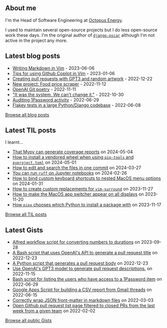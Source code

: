 ## About me
I'm the Head of Software Engineering at [Octopus Energy](https://octopus.energy/).

I used to maintain several open-source projects but I do less open-source work these days. I'm the original author of [`django-oscar`](https://github.com/django-oscar/django-oscar) although I'm not active in the project any more. 
## Latest blog posts
- [Writing Markdown in Vim](https://codeinthehole.com/tips/writing-markdown-in-vim/) - 2023-06-06
- [Tips for using Github Copilot in Vim](https://codeinthehole.com/tips/vim-and-github-copilot/) - 2023-01-06
- [Creating pull requests with GPT3 and random artwork](https://codeinthehole.com/projects/pull-requests-with-gpt3-and-random-artwork/) - 2022-12-22
- [New project: Food price scraper](https://codeinthehole.com/projects/food-scraper/) - 2022-11-12
- [OpenAI Git poetry](https://codeinthehole.com/tidbits/openai-git-poetry/) - 2022-11-11
- ["It was the system. We can't change it."](https://codeinthehole.com/tidbits/the-bone-clocks/) - 2022-10-30
- [Auditing 1Password activity](https://codeinthehole.com/tips/auditing-1password-activity/) - 2022-06-29
- [Flakey tests in a large Python/Django codebase](https://codeinthehole.com/news/oe-tech-flakey-tests/) - 2022-06-08

[Browse all blog posts](https://codeinthehole.com/writing/)
## Latest TIL posts
I learnt...
- [That Mypy can generate coverage reports](https://til.codeinthehole.com/posts/that-mypy-can-generate-coverage-reports/) on 2024-05-04
- [How to install a vendored wheel when using `pip-tools` and `pyproject.toml`](https://til.codeinthehole.com/posts/how-to-install-a-vendored-wheel-when-using-piptools-and-pyprojecttoml/) on 2024-05-01
- [How to edit and search the files in one commit](https://til.codeinthehole.com/posts/how-to-edit-and-search-the-files-in-one-commit/) on 2024-03-27
- [You can run `ruff` on Jupyter notebooks](https://til.codeinthehole.com/posts/you-can-run-ruff-on-jupyter-notebooks/) on 2024-02-26
- [How to bind custom keyboard shortcuts to nested MacOS menu options](https://til.codeinthehole.com/posts/how-to-bind-custom-keyboard-shortcuts-to-nested-macos-menu-options/) on 2024-01-31
- [How to create custom replacements for `vim-surround`](https://til.codeinthehole.com/posts/how-to-create-custom-replacements-for-vimsurround/) on 2023-11-27
- [How to make the MacOS app switcher appear on all displays](https://til.codeinthehole.com/posts/how-to-make-the-macos-app-switcher-appear-on-all-displays/) on 2023-11-20
- [How `pipx` chooses which Python to install a package with](https://til.codeinthehole.com/posts/how-pipx-choose-which-python-to-install-a-package-with/) on 2023-11-17

[Browse all TIL posts](https://til.codeinthehole.com)
## Latest Gists
- [Alfred workflow script for converting numbers to durations](https://gist.github.com/codeinthehole/e2ab6cde6a5d4d133afd224b7226068a) on 2023-09-28
- [A Bash script that uses OpenAI's API to generate a pull request title](https://gist.github.com/codeinthehole/d6a496b5a11e7500b7dd0c20f3e5b48c) on 2022-12-23
- [A Python script that generates a pull request body](https://gist.github.com/codeinthehole/3fc29fc6f1d9e0d9224e97762ff3537a) on 2022-12-23
- [Use OpenAI's GPT3 model to generate pull request descriptions.](https://gist.github.com/codeinthehole/85c86268b76f4338d7d40188e84378a6) on 2022-11-15
- [Bash script for listing the users who have access to a 1Password item](https://gist.github.com/codeinthehole/d6b35b56ad17d9f165f86d102caf0cd7) on 2022-06-29
- [Google Apps Script for building a CSV report from Gmail threads](https://gist.github.com/codeinthehole/488f3cb403c55ff62f51526ae252b8e8) on 2022-06-15
- [Correctly wrap JSON front-matter in markdown files](https://gist.github.com/codeinthehole/7aa7c4100a7af8ec61bed3130171a97d) on 2022-03-03
- [Open Github pull request list page filtered to closed PRs from the last week from a given team](https://gist.github.com/codeinthehole/302d4c42c782c8ef212d6e8295af73c1) on 2022-02-02

[Browse all public Gists](https://gist.github.com/codeinthehole)
